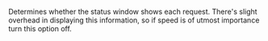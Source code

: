 ﻿Determines whether the status window shows each request. There's slight overhead in displaying this information, so if speed is of utmost importance turn this option off.